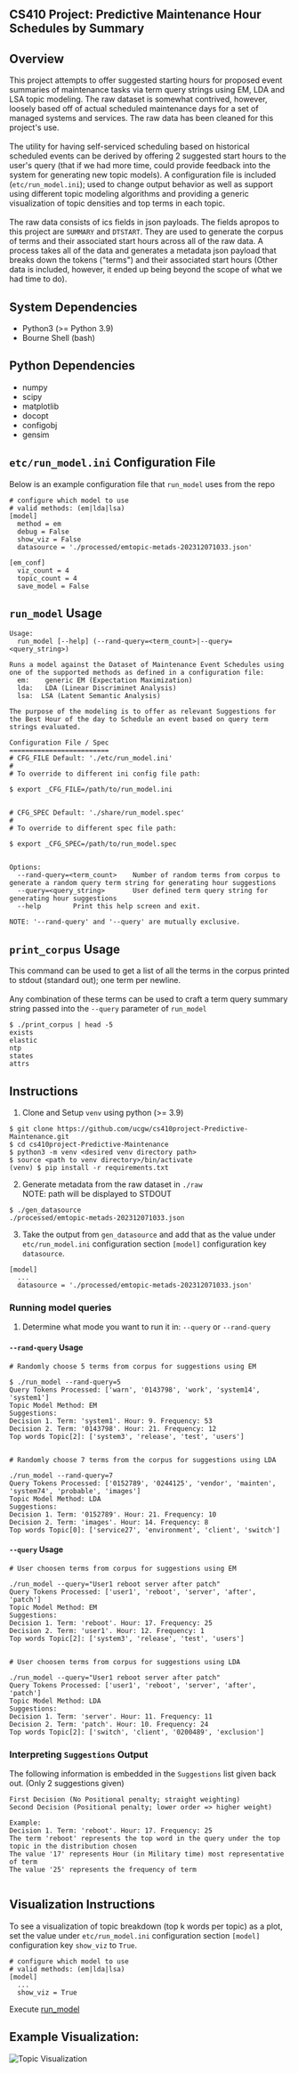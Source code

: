 ## CS410 Project: Predictive Maintenance Hour Schedules by Summary


## Overview
This project attempts to offer suggested starting hours for proposed event summaries of maintenance tasks via term query strings using EM, LDA and LSA topic modeling. The raw dataset is somewhat contrived, however, loosely based off of actual scheduled maintenance days for a set of managed systems and services. The raw data has been cleaned for this project's use.
<br>
<br>
The utility for having self-serviced scheduling based on historical scheduled events can be derived by offering 2 suggested start hours to the user's query (that if we had more time, could provide feedback into the system for generating new topic models). A configuration file is included (`etc/run_model.ini`); used to change output behavior as well as support using different topic modeling algorithms and providing a generic visualization of topic densities and top terms in each topic.
<br>
<br>
The raw data consists of ics fields in json payloads. The fields apropos to this project are `SUMMARY` and `DTSTART`. They are used to generate the corpus of terms and their associated start hours across all of the raw data. A process takes all of the data and generates a metadata json payload that breaks down the tokens ("terms") and their associated start hours (Other data is included, however, it ended up being beyond the scope of what we had time to do).

## System Dependencies
* Python3   (>= Python 3.9)
* Bourne Shell   (bash)

## Python Dependencies
* numpy
* scipy
* matplotlib
* docopt
* configobj
* gensim

## `etc/run_model.ini` Configuration File
Below is an example configuration file that `run_model` uses from the repo
```
# configure which model to use
# valid methods: (em|lda|lsa)
[model]
  method = em
  debug = False
  show_viz = False
  datasource = './processed/emtopic-metads-202312071033.json'

[em_conf]
  viz_count = 4
  topic_count = 4
  save_model = False
```

## `run_model` Usage
```
Usage:
  run_model [--help] (--rand-query=<term_count>|--query=<query_string>)

Runs a model against the Dataset of Maintenance Event Schedules using one of the supported methods as defined in a configuration file:
  em:    generic EM (Expectation Maximization)
  lda:   LDA (Linear Discriminet Analysis)
  lsa:  LSA (Latent Semantic Analysis)

The purpose of the modeling is to offer as relevant Suggestions for the Best Hour of the day to Schedule an event based on query term strings evaluated.

Configuration File / Spec
=========================
# CFG_FILE Default: './etc/run_model.ini'
#
# To override to different ini config file path:

$ export _CFG_FILE=/path/to/run_model.ini


# CFG_SPEC Default: './share/run_model.spec'
#
# To override to different spec file path:

$ export _CFG_SPEC=/path/to/run_model.spec


Options:
  --rand-query=<term_count>    Number of random terms from corpus to generate a random query term string for generating hour suggestions
  --query=<query_string>       User defined term query string for generating hour suggestions
  --help        Print this help screen and exit.

NOTE: '--rand-query' and '--query' are mutually exclusive.
```

## `print_corpus` Usage
This command can be used to get a list of all the terms in the corpus printed to stdout (standard out); one term per newline.
<br>
<br>
Any combination of these terms can be used to craft a term query summary string passed into the `--query` parameter of `run_model`
```
$ ./print_corpus | head -5
exists
elastic
ntp
states
attrs
```

## Instructions
1) Clone and Setup `venv` using python (>= 3.9)
```
$ git clone https://github.com/ucgw/cs410project-Predictive-Maintenance.git
$ cd cs410project-Predictive-Maintenance
$ python3 -m venv <desired venv directory path>
$ source <path to venv directory>/bin/activate
(venv) $ pip install -r requirements.txt
```

2) Generate metadata from the raw dataset in `./raw`<br>
NOTE: path will be displayed to STDOUT

```
$ ./gen_datasource
./processed/emtopic-metads-202312071033.json
```

3) Take the output from `gen_datasource` and add that as the value under `etc/run_model.ini` configuration section `[model]` configuration key `datasource`.

```
[model]
  ...
  datasource = './processed/emtopic-metads-202312071033.json'
```

### Running model queries
1) Determine what mode you want to run it in: `--query` or `--rand-query`

#### `--rand-query` Usage
```
# Randomly choose 5 terms from corpus for suggestions using EM

$ ./run_model --rand-query=5
Query Tokens Processed: ['warn', '0143798', 'work', 'system14', 'system1']
Topic Model Method: EM
Suggestions:
Decision 1. Term: 'system1'. Hour: 9. Frequency: 53 
Decision 2. Term: '0143798'. Hour: 21. Frequency: 12 
Top words Topic[2]: ['system3', 'release', 'test', 'users']


# Randomly choose 7 terms from the corpus for suggestions using LDA

./run_model --rand-query=7
Query Tokens Processed: ['0152789', '0244125', 'vendor', 'mainten', 'system74', 'probable', 'images']
Topic Model Method: LDA
Suggestions:
Decision 1. Term: '0152789'. Hour: 21. Frequency: 10 
Decision 2. Term: 'images'. Hour: 14. Frequency: 8 
Top words Topic[0]: ['service27', 'environment', 'client', 'switch']
```

#### `--query` Usage
```
# User choosen terms from corpus for suggestions using EM

./run_model --query="User1 reboot server after patch"
Query Tokens Processed: ['user1', 'reboot', 'server', 'after', 'patch']
Topic Model Method: EM
Suggestions:
Decision 1. Term: 'reboot'. Hour: 17. Frequency: 25 
Decision 2. Term: 'user1'. Hour: 12. Frequency: 1 
Top words Topic[2]: ['system3', 'release', 'test', 'users']


# User choosen terms from corpus for suggestions using LDA

./run_model --query="User1 reboot server after patch"
Query Tokens Processed: ['user1', 'reboot', 'server', 'after', 'patch']
Topic Model Method: LDA
Suggestions:
Decision 1. Term: 'server'. Hour: 11. Frequency: 11
Decision 2. Term: 'patch'. Hour: 10. Frequency: 24
Top words Topic[2]: ['switch', 'client', '0200489', 'exclusion']
```

### Interpreting `Suggestions` Output
The following information is embedded in the `Suggestions` list given back out. (Only 2 suggestions given)
```
First Decision (No Positional penalty; straight weighting)
Second Decision (Positional penalty; lower order => higher weight)

Example:
Decision 1. Term: 'reboot'. Hour: 17. Frequency: 25 
The term 'reboot' represents the top word in the query under the top topic in the distribution chosen
The value '17' represents Hour (in Military time) most representative of term
The value '25' represents the frequency of term
  
```

## Visualization Instructions
To see a visualization of topic breakdown (top k words per topic) as a plot, set the value under `etc/run_model.ini` configuration section `[model]` configuration key `show_viz` to `True`.
```
# configure which model to use
# valid methods: (em|lda|lsa)
[model]
  ...
  show_viz = True

```

Execute [run_model](#running-model-queries)

## Example Visualization:
![Topic Visualization](https://github.com/ucgw/cs410project-Predictive-Maintenance/blob/main/images/Figure_1.png?raw=true)
